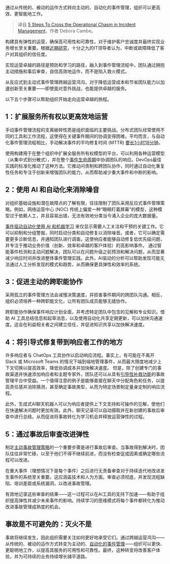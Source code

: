 
<!--
title: 五步跨越事件管理中的运营鸿沟
cover: https://cdn.thenewstack.io/media/2024/11/1d7c773b-incident.png
-->

通过从传统的、被动的运作方式转向主动的、自动化的事件管理，组织可以更高效、更智能地工作。

> 译自 [5 Steps To Cross the Operational Chasm in Incident Management](https://thenewstack.io/5-steps-to-cross-the-operational-chasm-in-incident-management/)，作者 Debora Cambe。


构建具有弹性的运营，确保高可用性和可靠性，对于维护客户忠诚度并最终实现业务增长至关重要。根据[近期研究](https://www.pagerduty.com/resources/learn/cost-of-downtime/)，十分之九的IT领导者认为，中断或故障降低了客户对其组织的信任度。

实现运营卓越的路径是预防和学习的路径，融入到事件管理流程中，团队通过拥抱主动措施和事后审查，自信高效地运作，而不是陷入救火模式。

从反应式到主动式事件管理跨越运营鸿沟，对于降低运营成本和节省团队能力以加速创新至关重要——即使面对意外挑战，也能提供卓越的服务。

以下五个步骤可以帮助组织开始走向运营卓越的旅程。

## 1：扩展服务所有权以更高效地运营

手动事件管理流程的支离破碎性质是组织面临的主要挑战。分布式团队经常使用不同的工具和工作流程，这使得在关键事件期间的协调变得困难。平均而言，与自动化事件管理流程相比，手动解决事件的平均修复时间 (MTTR) [要长1小时18分钟](https://www.pagerduty.com/resources/learn/cost-of-downtime/)。

使用构建用于在整个组织中扩展全服务所有权模型的平台，可以利用各种运营模型（从集中式到分散式），并在整个[事件生命周期](https://thenewstack.io/best-practices-for-mastering-the-incident-life-cycle/)中协调团队的响应。DevOps最佳实践的标准化推动了这种方法。它推动问责制和跨团队协作，同时通过自动化重复性任务和专注于创新来增强团队的能力，从而帮助减少重大事件和中断的影响。

## 2：使用 AI 和自动化来消除噪音

对组织基础设施和潜在故障点的了解有限，往往限制了团队采用反应式事件管理策略。例如，网络运营中心 (NOC) 传统上偏爱一种“眼睛盯着屏幕”的模型，这种模型过于依赖人工，并且容易出错，无法有效地分类当今涌入企业的庞大数据量。

[事件驱动自动化使用 AI 和机器学习](https://thenewstack.io/ai-powered-automation-is-critical-to-it-resilience-and-adaptability/) 来仅显示需要人工关注和干预的关键工作。它可以抑制和分组警报，同时启动分类和自动修复以消除噪音。或者，它可以确定需要更多诊断信息，并通知团队进行调查。这使响应者能够自动修复低优先级问题，并专注于推动业务价值（创新、效率和卓越的客户体验）的高影响事件。
通过智能事件检测和主动问题解决，团队可以在问题升级之前预测和解决问题，从而显著减少响应时间并改进整体事件管理实践。此外，AI驱动的分析可以帮助发现可能无法通过人工分析发现的模式和趋势，从而确保更具弹性和效率的系统。

## 3：促进主动的跨职能协作

采用孤立的事件管理方法会减慢决策速度，并损害事件期间的跨团队沟通。相反，组织必须培养一种跨职能文化，让所有团队成员能够无缝协作。

跨职能协作确保事件响应计划全面，并考虑特定团队中包含的见解和专业知识。借助 AI 工具总结信息和起草消息，以及使用自动化共享定期更新，可以加快沟通速度。这会在利益相关者之间建立信任，并促进知识共享以加快解决速度。

## 4：将引导式修复带到响应者工作的地方

许多响应者与 ChatOps 工具协作以启动响应流程。事实上，有可能在不离开 Slack 或 Microsoft Teams 的情况下端到端地管理事件，从而最大限度地减少上下文切换以提高效率，降低协调成本并加快解决速度。
但是，除了创建专门的事故渠道并快速添加响应者和主题专家外，团队还可以从具有[引导性补救功能](https://thenewstack.io/5-ways-to-supercharge-incident-remediation-with-automation/)的事故管理平台中受益。一个值得注意的例子是能够直接在聊天中分配角色和任务，以提高责任感并消除猜测，甚至确定事故类型，从而为特定场景制定量身定制的响应流程。

此外，生成式AI聊天机器人可以为响应者提供上下文支持和可操作的见解，使他们在快速解决问题时更加有效。此外，聊天记录可以自动摄取并在新创建的事故后审查中进行总结，从而促进将事故转化为学习机会并释放运营弹性的过程。

## 5：通过事故后审查改进弹性

制定[主动事故管理策略](https://thenewstack.io/5-steps-to-identify-and-address-incident-response-gaps/)的一个重要步骤是进行事故后审查。当事故得到解决时，团队往往非常忙碌，以至于他们不得不继续前进，而没有检查促成因素或确定哪些流程可以改进。

在重大事件（理想情况下是每个事件）之后进行无责备审查对于持续迭代地改进发生事件的系统至关重要。这应涵盖技术和人为方面。审查必须彻底，并发现流程缺陷、培训差距或系统漏洞，以改进事故管理。

有效地记录这些审查的结果——这一过程可以在AI工具的支持下加速——有助于组织提高弹性并减少未来事件的影响。持续学习的思维模式将每个事件都转化为推动改进事故管理成熟度的机会。

## 事故是不可避免的：灭火不是

事故将继续发生，因此组织需要关注如何更好地承受它们。通过跨越运营鸿沟——从传统的、被动的运作方式转变为主动的、[自动化的事件管理](https://thenewstack.io/chaos-to-control-3-steps-for-automating-incident-management/)——组织可以更快、更聪明地工作，以提高其服务的可用性和可靠性。最终，这种转变将改善客户体验，并为可持续的业务持续增长铺平道路。

